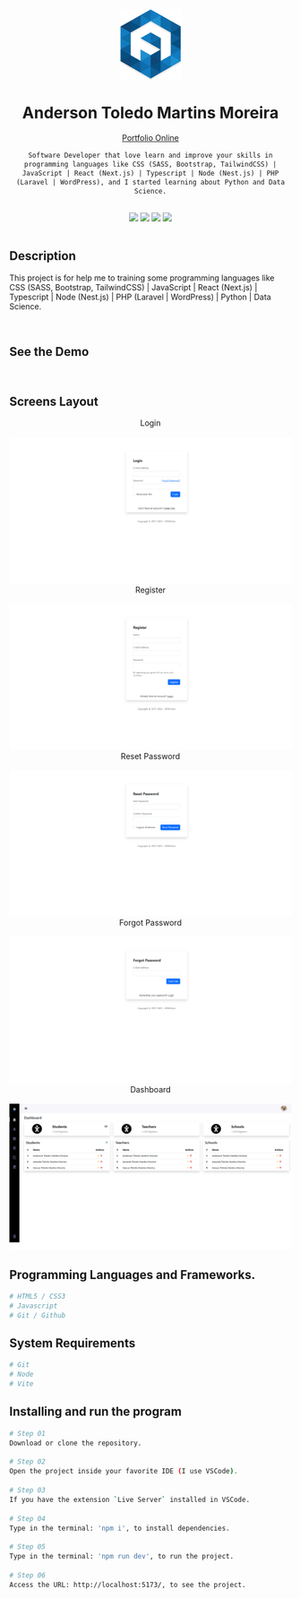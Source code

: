 <div align="center">
  <img src="readme/logo/favicon.png" />
  <h1>Anderson Toledo Martins Moreira</h1>
  <a href="http://www.atmm.dev" target="_blank">Portfolio Online</a>

  ```
  Software Developer that love learn and improve your skills in programming languages like CSS (SASS, Bootstrap, TailwindCSS) | JavaScript | React (Next.js) | Typescript | Node (Nest.js) | PHP (Laravel | WordPress), and I started learning about Python and Data Science.
  ```
</div>
<br >
<!-- References for Create budgets :: https://shields.io/category/build -->
<div align="center">
  <!-- <img src="https://img.shields.io/static/v1?label=Status&message=Development&color=tomato"/> -->
  <img src="https://img.shields.io/static/v1?label=Status&message=Complete&color=darkgreen"/>
  <img src="https://img.shields.io/static/v1?label=CSS&message=3.0&color=blue"/>
  <!-- <img src="https://img.shields.io/static/v1?label=TailwindCSS&message=4.0&color=purple"/> -->
  <img src="https://img.shields.io/static/v1?label=Bootstrap&message=5.3.x&color=DeepPink"/>
  <img src="https://img.shields.io/static/v1?label=JavaScript&message=ES6&color=yellow"/>
  <!-- <img src="https://img.shields.io/static/v1?label=TypeScript&message=5.7&color=darkgray"/>
  <img src="https://img.shields.io/static/v1?label=Node&message=22.14.0&color=green"/>
  <img src="https://img.shields.io/static/v1?label=Nest.js&message=11.0.10&color=brown"/>
  <img src="https://img.shields.io/static/v1?label=React&message=19.0&color=darkblue"/>
  <img src="https://img.shields.io/static/v1?label=Next.js&message=15.1.7&color=black"/>
  <img src="https://img.shields.io/static/v1?label=PHP&message=8.4&color=lightblue"/>
  <img src="https://img.shields.io/static/v1?label=Laravel&message=11&color=red"/>
  <img src="https://img.shields.io/static/v1?label=WordPress&message=6.7.2&color=darkcyan"/> -->
</div>

<br >

## Description
This project is for help me to training some programming languages like CSS (SASS, Bootstrap, TailwindCSS) | JavaScript | React (Next.js) | Typescript | Node (Nest.js) | PHP (Laravel | WordPress) | Python | Data Science.

<br >

## See the Demo

<br >

## Screens Layout
<div align="center">
  Login <br><br>
  <img src="readme/layout/login.png" alt="Login"/>
  Register <br><br>
  <img src="readme/layout/register.png" alt="Register"/>
  Reset Password <br><br>
  <img src="readme/layout/reset.png" alt="Reset"/>
  Forgot Password <br><br>
  <img src="readme/layout/forgot.png" alt="Forgot Password"/>
  Dashboard <br><br>
  <img src="readme/layout/dashboard.png" alt="Dashboard"/>
</div>

## Programming Languages and Frameworks.
```bash
# HTML5 / CSS3
# Javascript
# Git / Github
```

## System Requirements
```bash
# Git
# Node
# Vite
```

## Installing and run  the program

```bash
# Step 01 
Download or clone the repository.

# Step 02 
Open the project inside your favorite IDE (I use VSCode).

# Step 03 
If you have the extension `Live Server` installed in VSCode.

# Step 04
Type in the terminal: 'npm i', to install dependencies.

# Step 05
Type in the terminal: 'npm run dev', to run the project.

# Step 06 
Access the URL: http://localhost:5173/, to see the project.
```
